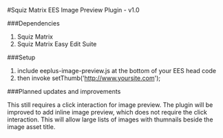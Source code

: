 #Squiz Matrix EES Image Preview Plugin - v1.0

###Dependencies

1. Squiz Matrix
2. Squiz Matrix Easy Edit Suite

###Setup

1. include eeplus-image-preview.js at the bottom of your EES head code
2. then invoke setThumb('http://www.yoursite.com');

###Planned updates and improvements

This still requires a click interaction for image preview.  The plugin will be improved to add inline image preview, which does not require the click interaction.  This will allow large lists of images with thumnails beside the image asset title.